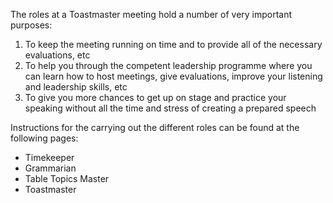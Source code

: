 The roles at a Toastmaster meeting hold a number of very important purposes:

1. To keep the meeting running on time and to provide all of the necessary evaluations, etc
2. To help you through the competent leadership programme where you can learn how to host meetings, give evaluations, improve your listening and leadership skills, etc
3. To give you more chances to get up on stage and practice your speaking without all the time and stress of creating a prepared speech

Instructions for the carrying out the different roles can be found at the following pages:

* Timekeeper
* Grammarian
* Table Topics Master
* Toastmaster